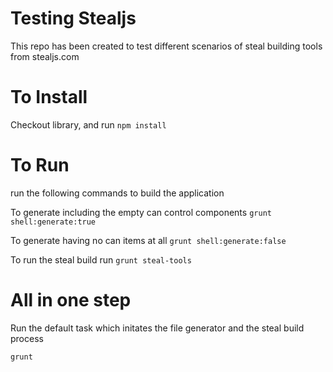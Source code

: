 # Testing Stealjs
This repo has been created to test different scenarios of steal building tools from stealjs.com


# To Install 
Checkout library, and run
```npm install```

# To Run
run the following commands to build the application

To generate including the empty can control components
```grunt shell:generate:true```

To generate having no can items at all
```grunt shell:generate:false```

To run the steal build run
```grunt steal-tools```


# All in one step
Run the default task which initates 
the file generator and the steal build process

```grunt```




